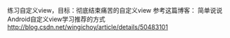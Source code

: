 练习自定义view，目标：彻底结束痛苦的自定义view
参考这篇博客： 简单说说Android自定义view学习推荐的方式
http://blog.csdn.net/wingichoy/article/details/50483101